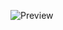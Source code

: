 

![Preview](https://rawgit.com/Abdul2/architecturetemplate/master/Home%20Office%20Architecture.svg)

